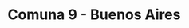 ---
title: Comuna 9 - Buenos Aires
url: /comuna-9-buenos-aires/
latitude: 6.242
longitude: -75.555
---